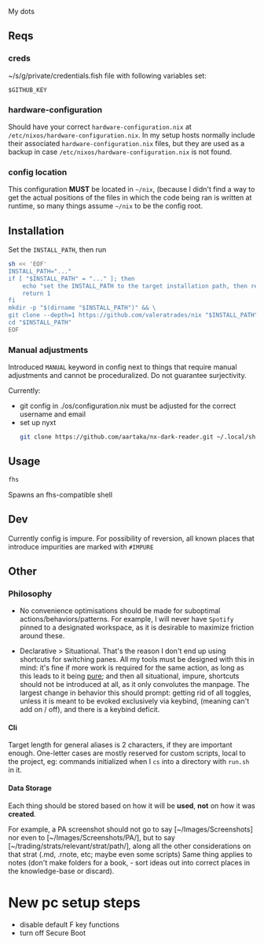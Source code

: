 My dots

## Reqs
### creds
~/s/g/private/credentials.fish file with following variables set:
```fish
$GITHUB_KEY
```

### hardware-configuration
Should have your correct `hardware-configuration.nix` at `/etc/nixos/hardware-configuration.nix`. In my setup hosts normally include their associated `hardware-configuration.nix` files, but they are used as a backup in case `/etc/nixos/hardware-configuration.nix` is not found.

### config location
This configuration **MUST** be located in `~/nix`, (because I didn't find a way to get the actual positions of the files in which the code being ran is written at runtime, so many things assume `~/nix` to be the config root.


## Installation
Set the `INSTALL_PATH`, then run
```sh
sh << 'EOF'
INSTALL_PATH="..."
if [ "$INSTALL_PATH" = "..." ]; then
    echo "set the INSTALL_PATH to the target installation path, then rerun the command"
    return 1
fi
mkdir -p "$(dirname "$INSTALL_PATH")" && \
git clone --depth=1 https://github.com/valeratrades/nix "$INSTALL_PATH" && \
cd "$INSTALL_PATH"
EOF
```



### Manual adjustments
Introduced `MANUAL` keyword in config next to things that require manual adjustments and cannot be proceduralized. Do not guarantee surjectivity.

Currently:
- git config in ./os/configuration.nix must be adjusted for the correct username and email
- set up nyxt
	```sh
	git clone https://github.com/aartaka/nx-dark-reader.git ~/.local/share/nyxt/extensions/nx-dark-reader
	```

## Usage
```sh
fhs
```

Spawns an fhs-compatible shell


## Dev
Currently config is impure. For possibility of reversion, all known places that introduce impurities are marked with `#IMPURE`

## Other
### Philosophy
- No convenience optimisations should be made for suboptimal actions/behaviors/patterns. For example, I will never have `Spotify` pinned to a designated workspace, as it is desirable to maximize friction around these.

- Declarative > Situational. That's the reason I don't end up using shortcuts for switching panes. All my tools must be designed with this in mind: it's fine if more work is required for the same action, as long as this leads to it being [pure](<https://en.wikipedia.org/wiki/Pure_function>); and then all situational, impure, shortcuts should not be introduced at all, as it only convolutes the manpage. The largest change in behavior this should prompt: getting rid of all toggles, unless it is meant to be evoked exclusively via keybind, (meaning can't add <command> on / <command> off), and there is a keybind deficit.

#### Cli
Target length for general aliases is 2 characters, if they are important enough.
One-letter cases are mostly reserved for custom scripts, local to the project, eg: commands initialized when I `cs` into a directory with `run.sh` in it.

#### Data Storage
Each thing should be stored based on how it will be **used**, **not** on how it was **created**.

For example, a PA screenshot should not go to say [~/Images/Screenshots] nor even to [~/Images/Screenshots/PA/], but to say [~/trading/strats/relevant/strat/path/], along all the other considerations on that strat (.md, .rnote, etc; maybe even some scripts)
Same thing applies to notes (don't make folders for a book, - sort ideas out into correct places in the knowledge-base or discard).

# New pc setup steps
- disable default F key functions
- turn off Secure Boot
